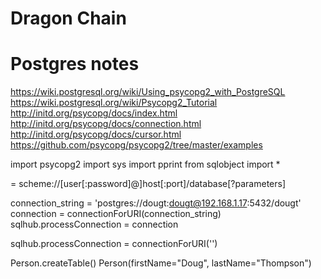 
# Dragon Chain

# Postgres notes
https://wiki.postgresql.org/wiki/Using_psycopg2_with_PostgreSQL
https://wiki.postgresql.org/wiki/Psycopg2_Tutorial
http://initd.org/psycopg/docs/index.html
http://initd.org/psycopg/docs/connection.html
http://initd.org/psycopg/docs/cursor.html
https://github.com/psycopg/psycopg2/tree/master/examples

import psycopg2
import sys
import pprint
from sqlobject import *


= scheme://[user[:password]@]host[:port]/database[?parameters]

connection_string = 'postgres://dougt:dougt@192.168.1.17:5432/dougt'
connection = connectionForURI(connection_string)
sqlhub.processConnection = connection

sqlhub.processConnection = connectionForURI('')

Person.createTable()
Person(firstName="Doug", lastName="Thompson")


